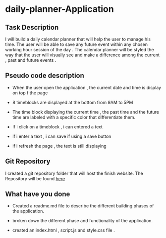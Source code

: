 # daily-planner-Application

## Task Description

I will build a daily calendar planner that will help the user to manage his time.
The user will be able to save any future event within any chosen working hour session of the day .
The calendar planner will be styled the way that the user will visually see and make a difference among the current , past and future events .

## Pseudo code description

- When the user open the application , the current date and time is display on top f the page

- 8 timeblocks are displayed at the bottom from 9AM to 5PM

- The time block displaying the current time , the past time and the future time are labeled with a specific color that differentiate them.

- If i click on a timeblock , i can entered a text

- if i enter a text , i can save if using a save button

- if i refresh the page , the text is still displaying

## Git Repository

I created a git repository folder that will host the finish website. The Repository will be found [here](https://github.com/pfansi/daily-planner)

## What have you done

- Created a readme.md file to describe the different building phases of the application.

- broken down the different phase and functionality of the application.

- created an index.html , script.js and style.css file .
